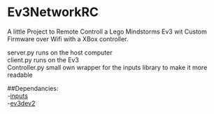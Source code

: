 # Ev3NetworkRC  
  
A little Project to Remote Controll a Lego Mindstorms Ev3 wit Custom Firmware over Wifi with a XBox controller.  
  
server.py runs on the host computer  
client.py runs on the Ev3  
Controller.py small own wrapper for the inputs library to make it more readable  
  
##Dependancies:  
  -[inputs](https://pypi.org/project/inputs/)  
  -[ev3dev2](https://pypi.org/project/python-ev3dev2/)  
